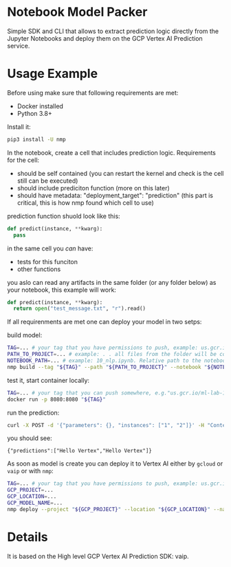 # Notebook Model Packer

Simple SDK and CLI that allows to extract prediction logic directly from the Jupyter Notebooks and deploy them on the GCP Vertex AI Prediction service.

# Usage Example

Before using make sure that following requirements are met:
* Docker installed
* Python 3.8+

Install it:

```bash
pip3 install -U nmp
```

In the notebook, create a cell that includes prediction logic. Requirements for the cell:

* should be self contained (you can restart the kernel and check is the cell still can be executed)
* should include prediciton function (more on this later)
* should have metadata: "deployment_target": "prediction" (this part is critical, this is how nmp found which cell to use)

prediction function shuold look like this:

```python
def predict(instance, **kwarg):
  pass
```

in the same cell you *can* have:
* tests for this funciton
* other functions

you aslo can read any artifacts in the same folder (or any folder below) as your notebook, this example will work:

```python
def predict(instance, **kwarg):
  return open("test_message.txt", "r").read()
```

If all requirenments are met one can deploy your model in two setps:

build model:
```bash
TAG=... # your tag that you have permissions to push, example: us.gcr.io/ml-lab-152505/model-poc2
PATH_TO_PROJECT=... # example: . . all files from the folder will be copoied over to the model container
NOTEBOOK_PATH=... # example: 10_nlp.ipynb. Relative path to the notebook with the prediciton logic in the project path
nmp build --tag "${TAG}" --path "${PATH_TO_PROJECT}" --notebook "${NOTEBOOK_PATH}"
```

test it, start container locally:

```bash
TAG=... # your tag that you can push somewhere, e.g."us.gcr.io/ml-lab-152505/model-poc"
docker run -p 8080:8080 "${TAG}"
```

run the prediction:
```bash
curl -X POST -d '{"parameters": {}, "instances": ["1", "2"]}' -H "Content-Type: application/json" http://localhost:8080/predict
```

you should see:

```
{"predictions":["Hello Vertex","Hello Vertex"]}
```

As soon as model is create you can deploy it to Vertex AI either by ```gcloud``` or ```vaip``` or with ```nmp```:

```bash
TAG=... # your tag that you have permissions to push, example: us.gcr.io/ml-lab-152505/model-poc2
GCP_PROJECT=...
GCP_LOCATION=...
GCP_MODEL_NAME=...
nmp deploy --project "${GCP_PROJECT}" --location "${GCP_LOCATION}" --name "${GCP_MODEL_NAME}" --tag "${TAG}"
```

# Details

It is based on the High level GCP Vertex AI Prediction SDK: vaip.
